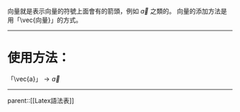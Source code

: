 向量就是表示向量的符號上面會有的箭頭，例如 $\vec{a}$ 之類的。
向量的添加方法是用「\\vec{向量}」的方式。

- - - 
# 使用方法：

「\\vec{a}」$\rightarrow\vec{a}$
- - -
parent::[[Latex語法表]]